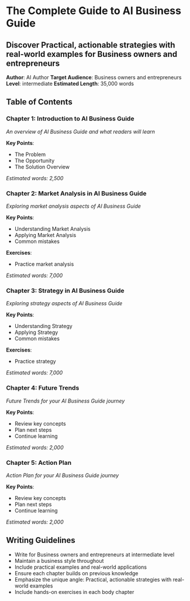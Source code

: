 # The Complete Guide to AI Business Guide

## Discover Practical, actionable strategies with real-world examples for Business owners and entrepreneurs

**Author**: AI Author
**Target Audience**: Business owners and entrepreneurs
**Level**: intermediate
**Estimated Length**: 35,000 words

## Table of Contents

### Chapter 1: Introduction to AI Business Guide
*An overview of AI Business Guide and what readers will learn*

**Key Points**:
- The Problem
- The Opportunity
- The Solution Overview

*Estimated words: 2,500*

### Chapter 2: Market Analysis in AI Business Guide
*Exploring market analysis aspects of AI Business Guide*

**Key Points**:
- Understanding Market Analysis
- Applying Market Analysis
- Common mistakes

**Exercises**:
- Practice market analysis

*Estimated words: 7,000*

### Chapter 3: Strategy in AI Business Guide
*Exploring strategy aspects of AI Business Guide*

**Key Points**:
- Understanding Strategy
- Applying Strategy
- Common mistakes

**Exercises**:
- Practice strategy

*Estimated words: 7,000*

### Chapter 4: Future Trends
*Future Trends for your AI Business Guide journey*

**Key Points**:
- Review key concepts
- Plan next steps
- Continue learning

*Estimated words: 2,000*

### Chapter 5: Action Plan
*Action Plan for your AI Business Guide journey*

**Key Points**:
- Review key concepts
- Plan next steps
- Continue learning

*Estimated words: 2,000*

## Writing Guidelines

- Write for Business owners and entrepreneurs at intermediate level
- Maintain a business style throughout
- Include practical examples and real-world applications
- Ensure each chapter builds on previous knowledge
- Emphasize the unique angle: Practical, actionable strategies with real-world examples
- Include hands-on exercises in each body chapter

